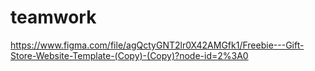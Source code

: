 # teamwork
https://www.figma.com/file/agQctyGNT2lr0X42AMGfk1/Freebie---Gift-Store-Website-Template-(Copy)-(Copy)?node-id=2%3A0
